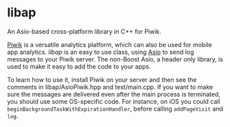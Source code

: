 # libap

An Asio-based cross-platform library in C++ for Piwik. 


[Piwik](https://piwik.org) is a versatile analytics platform, which can also be used for mobile app analytics. *libap* is an easy to use class, using [Asio](http://think-async.com) to send log messages to your Piwik server. The non-Boost Asio, a header only library, is used to make it easy to add the code to your apps.

To learn how to use it, install Piwik on your server and then see the comments in libap/AsioPiwik.hpp and test/main.cpp. If you want to make sure the messages are delivered even after the main process is terminated, you should use some OS-specific code. For instance, on iOS you could call `beginBackgroundTaskWithExpirationHandler`, before calling `addPageVisit` and `log`.
